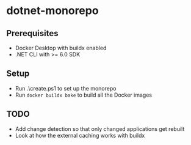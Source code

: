 # dotnet-monorepo

## Prerequisites

* Docker Desktop with buildx enabled
* .NET CLI with >= 6.0 SDK

## Setup

* Run .\create.ps1 to set up the monorepo
* Run `docker buildx bake` to build all the Docker images

## TODO

* Add change detection so that only changed applications get rebuilt
* Look at how the external caching works with buildx
